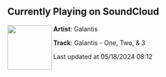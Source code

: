 ## Currently Playing on SoundCloud

[<img align="left" width="100" src="https://i1.sndcdn.com/artworks-bYFz0Rou7geR-0-t500x500.jpg">](https://soundcloud.com/wearegalantis/galantis-one-two-3?in=wearegalantis/sets/rx-85474527)

**Artist**: Galantis 

**Track**: Galantis - One, Two, & 3

Last updated at 05/18/2024 08:12
